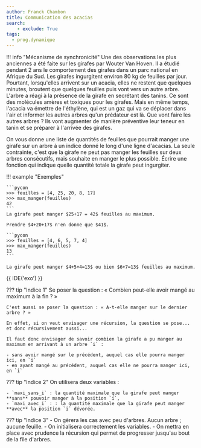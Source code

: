 ```yaml
---
author: Franck Chambon
title: Communication des acacias
search:
    - exclude: True
tags:
  - prog.dynamique
---
```

!!! info "Mécanisme de synchronicité"
    Une des observations les plus anciennes a été faite sur les girafes par Wouter Van Hoven. Il a étudié pendant 2 ans le comportement des girafes dans un parc national en Afrique du Sud. Les girafes ingurgitent environ 80 kg de feuilles par jour. Pourtant, lorsqu'elles arrivent sur un acacia, elles ne restent que quelques minutes, broutent que quelques feuilles puis vont vers un autre arbre. L'arbre a réagi à la présence de la girafe en secrétant des tanins. Ce sont des molécules amères et toxiques pour les girafes. Mais en même temps, l'acacia va émettre de l'éthylène, qui est un gaz qui va se déplacer dans l'air et informer les autres arbres qu'un prédateur est là. Que vont faire les autres arbres ? Ils vont augmenter de manière préventive leur teneur en tanin et se préparer à l'arrivée des girafes.

On vous donne une liste de quantités de feuilles que pourrait manger une girafe sur un arbre à un indice donné le long d'une ligne d'acacias. La seule contrainte, c'est que la girafe ne peut pas manger les feuilles sur deux arbres consécutifs, mais souhaite en manger le plus possible. Écrire une fonction qui indique quelle quantité totale la girafe peut ingurgiter.

!!! example "Exemples"

    ```pycon
    >>> feuilles = [4, 25, 20, 8, 17]
    >>> max_manger(feuilles)
    42
    ```
    La girafe peut manger $25+17 = 42$ feuilles au maximum.

    Prendre $4+20+17$ n'en donne que $41$.

    ```pycon
    >>> feuilles = [4, 6, 5, 7, 4]
    >>> max_manger(feuilles)
    13
    ```

    La girafe peut manger $4+5+4=13$ ou bien $6+7=13$ feuilles au maximum.

{{ IDE('exo') }}


??? tip "Indice 1"
    Se poser la question : « Combien peut-elle avoir mangé au maximum à la fin ? »
    
    C'est aussi se poser la question : « A-t-elle manger sur le dernier arbre ? »

    En effet, si on veut envisager une récursion, la question se pose... et donc récursivement aussi...

    Il faut donc envisager de savoir combien la girafe a pu manger au maximum en arrivant à un arbre `i` :

    - sans avoir mangé sur le précédent, auquel cas elle pourra manger ici, en `i`
    - en ayant mangé au précédent, auquel cas elle ne pourra manger ici, en `i`

??? tip "Indice 2"
    On utilisera deux variables :
    
    - `maxi_sans_i` : la quantité maximale que la girafe peut manger **sans** pouvoir manger à la position `i`,
    - `maxi_avec_i` : : la quantité maximale que la girafe peut manger **avec** la position `i` dévorée.

??? tip "Indice 3"
    - On gèrera les cas avec peu d'arbres. Aucun arbre ; aucune feuille.
    - On initialisera correctement les variables.
    - On mettra en place avec prudence la récursion qui permet de progresser jusqu'au bout de la file d'arbres.

